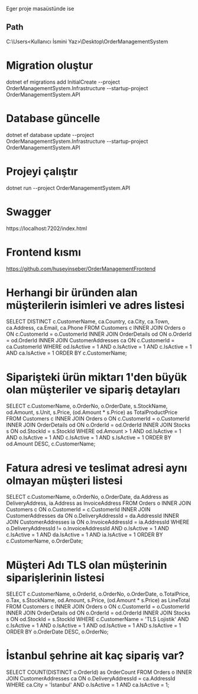 
Eger proje masaüstünde ise

Path                                          
----                                          
C:\Users\<Kullanıcı İsmini Yaz>\Desktop\OrderManagementSystem

# Migration oluştur
dotnet ef migrations add InitialCreate --project OrderManagementSystem.Infrastructure --startup-project OrderManagementSystem.API

# Database güncelle
dotnet ef database update --project OrderManagementSystem.Infrastructure --startup-project OrderManagementSystem.API

# Projeyi çalıştır
dotnet run --project OrderManagementSystem.API

# Swagger 
https://localhost:7202/index.html

# Frontend kısmı
https://github.com/huseyinseber/OrderManagementFrontend

#  Herhangi bir üründen alan müşterilerin isimleri ve adres listesi

SELECT DISTINCT 
    c.CustomerName,
    ca.Country,
    ca.City,
    ca.Town,
    ca.Address,
    ca.Email,
    ca.Phone
FROM Customers c
INNER JOIN Orders o ON c.CustomerId = o.CustomerId
INNER JOIN OrderDetails od ON o.OrderId = od.OrderId
INNER JOIN CustomerAddresses ca ON c.CustomerId = ca.CustomerId
WHERE od.IsActive = 1 
    AND o.IsActive = 1 
    AND c.IsActive = 1 
    AND ca.IsActive = 1
ORDER BY c.CustomerName;

# Siparişteki ürün miktarı 1'den büyük olan müşteriler ve sipariş detayları

SELECT 
    c.CustomerName,
    o.OrderNo,
    o.OrderDate,
    s.StockName,
    od.Amount,
    s.Unit,
    s.Price,
    (od.Amount * s.Price) as TotalProductPrice
FROM Customers c
INNER JOIN Orders o ON c.CustomerId = o.CustomerId
INNER JOIN OrderDetails od ON o.OrderId = od.OrderId
INNER JOIN Stocks s ON od.StockId = s.StockId
WHERE od.Amount > 1 
    AND od.IsActive = 1 
    AND o.IsActive = 1 
    AND c.IsActive = 1 
    AND s.IsActive = 1
ORDER BY od.Amount DESC, c.CustomerName;

# Fatura adresi ve teslimat adresi aynı olmayan müşteri listesi

   SELECT 
    c.CustomerName,
    o.OrderNo,
    o.OrderDate,
    da.Address as DeliveryAddress,
    ia.Address as InvoiceAddress
FROM Orders o
INNER JOIN Customers c ON o.CustomerId = c.CustomerId
INNER JOIN CustomerAddresses da ON o.DeliveryAddressId = da.AddressId
INNER JOIN CustomerAddresses ia ON o.InvoiceAddressId = ia.AddressId
WHERE o.DeliveryAddressId != o.InvoiceAddressId
    AND o.IsActive = 1 
    AND c.IsActive = 1 
    AND da.IsActive = 1 
    AND ia.IsActive = 1
ORDER BY c.CustomerName, o.OrderDate;

# Müşteri Adı TLS olan müşterinin siparişlerinin listesi

SELECT 
    c.CustomerName,
    o.OrderId,
    o.OrderNo,
    o.OrderDate,
    o.TotalPrice,
    o.Tax,
    s.StockName,
    od.Amount,
    s.Price,
    (od.Amount * s.Price) as LineTotal
FROM Customers c
INNER JOIN Orders o ON c.CustomerId = o.CustomerId
INNER JOIN OrderDetails od ON o.OrderId = od.OrderId
INNER JOIN Stocks s ON od.StockId = s.StockId
WHERE c.CustomerName = 'TLS Lojistik'
    AND c.IsActive = 1 
    AND o.IsActive = 1 
    AND od.IsActive = 1 
    AND s.IsActive = 1
ORDER BY o.OrderDate DESC, o.OrderNo;

# İstanbul şehrine ait kaç sipariş var?

SELECT 
    COUNT(DISTINCT o.OrderId) as OrderCount
FROM Orders o
INNER JOIN CustomerAddresses ca ON o.DeliveryAddressId = ca.AddressId
WHERE ca.City = 'İstanbul'
    AND o.IsActive = 1 
    AND ca.IsActive = 1;



